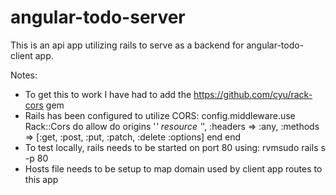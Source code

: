 angular-todo-server
===================

This is an api app utilizing rails to serve as a backend for angular-todo-client app.

Notes:

- To get this to work I have had to add the https://github.com/cyu/rack-cors gem
- Rails has been configured to utilize CORS:
        config.middleware.use Rack::Cors do
          allow do
            origins '*' 
            resource '*', :headers => :any, :methods => [:get, :post, :put, :patch, :delete :options]
          end 
        end
- To test locally, rails needs to be started on port 80 using: rvmsudo rails s -p 80
- Hosts file needs to be setup to map domain used by client app routes to this app

